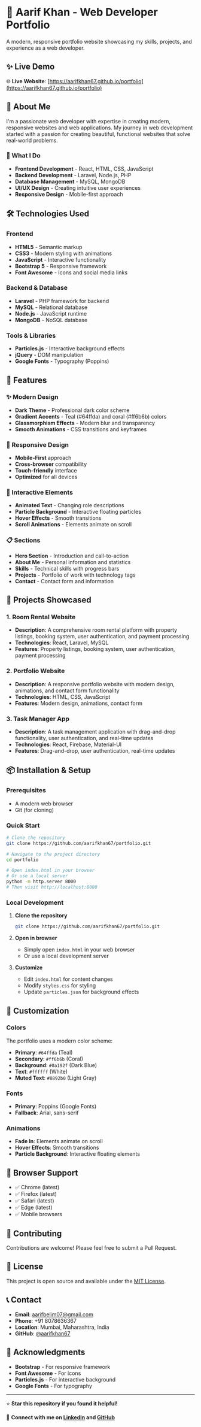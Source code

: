 # 🚀 Aarif Khan - Web Developer Portfolio

A modern, responsive portfolio website showcasing my skills, projects, and experience as a web developer.

## ✨ Live Demo

🌐 **Live Website**: [https://aarifkhan67.github.io/portfolio](https://aarifkhan67.github.io/portfolio)

## 🎯 About Me

I'm a passionate web developer with expertise in creating modern, responsive websites and web applications. My journey in web development started with a passion for creating beautiful, functional websites that solve real-world problems.

### 🎨 What I Do
- **Frontend Development** - React, HTML, CSS, JavaScript
- **Backend Development** - Laravel, Node.js, PHP
- **Database Management** - MySQL, MongoDB
- **UI/UX Design** - Creating intuitive user experiences
- **Responsive Design** - Mobile-first approach

## 🛠️ Technologies Used

### Frontend
- **HTML5** - Semantic markup
- **CSS3** - Modern styling with animations
- **JavaScript** - Interactive functionality
- **Bootstrap 5** - Responsive framework
- **Font Awesome** - Icons and social media links

### Backend & Database
- **Laravel** - PHP framework for backend
- **MySQL** - Relational database
- **Node.js** - JavaScript runtime
- **MongoDB** - NoSQL database

### Tools & Libraries
- **Particles.js** - Interactive background effects
- **jQuery** - DOM manipulation
- **Google Fonts** - Typography (Poppins)

## 🎨 Features

### ✨ Modern Design
- **Dark Theme** - Professional dark color scheme
- **Gradient Accents** - Teal (#64ffda) and coral (#ff6b6b) colors
- **Glassmorphism Effects** - Modern blur and transparency
- **Smooth Animations** - CSS transitions and keyframes

### 📱 Responsive Design
- **Mobile-First** approach
- **Cross-browser** compatibility
- **Touch-friendly** interface
- **Optimized** for all devices

### 🎯 Interactive Elements
- **Animated Text** - Changing role descriptions
- **Particle Background** - Interactive floating particles
- **Hover Effects** - Smooth transitions
- **Scroll Animations** - Elements animate on scroll

### 📋 Sections
- **Hero Section** - Introduction and call-to-action
- **About Me** - Personal information and statistics
- **Skills** - Technical skills with progress bars
- **Projects** - Portfolio of work with technology tags
- **Contact** - Contact form and information

## 🚀 Projects Showcased

### 1. Room Rental Website
- **Description**: A comprehensive room rental platform with property listings, booking system, user authentication, and payment processing
- **Technologies**: React, Laravel, MySQL
- **Features**: Property listings, booking system, user authentication, payment processing

### 2. Portfolio Website
- **Description**: A responsive portfolio website with modern design, animations, and contact form functionality
- **Technologies**: HTML, CSS, JavaScript
- **Features**: Modern design, animations, contact form

### 3. Task Manager App
- **Description**: A task management application with drag-and-drop functionality, user authentication, and real-time updates
- **Technologies**: React, Firebase, Material-UI
- **Features**: Drag-and-drop, user authentication, real-time updates

## 📦 Installation & Setup

### Prerequisites
- A modern web browser
- Git (for cloning)

### Quick Start
```bash
# Clone the repository
git clone https://github.com/aarifkhan67/portfolio.git

# Navigate to the project directory
cd portfolio

# Open index.html in your browser
# Or use a local server
python -m http.server 8000
# Then visit http://localhost:8000
```

### Local Development
1. **Clone the repository**
   ```bash
   git clone https://github.com/aarifkhan67/portfolio.git
   ```

2. **Open in browser**
   - Simply open `index.html` in your web browser
   - Or use a local development server

3. **Customize**
   - Edit `index.html` for content changes
   - Modify `styles.css` for styling
   - Update `particles.json` for background effects

## 🎨 Customization

### Colors
The portfolio uses a modern color scheme:
- **Primary**: `#64ffda` (Teal)
- **Secondary**: `#ff6b6b` (Coral)
- **Background**: `#0a192f` (Dark Blue)
- **Text**: `#ffffff` (White)
- **Muted Text**: `#8892b0` (Light Gray)

### Fonts
- **Primary**: Poppins (Google Fonts)
- **Fallback**: Arial, sans-serif

### Animations
- **Fade In**: Elements animate on scroll
- **Hover Effects**: Smooth transitions
- **Particle Background**: Interactive floating elements

## 📱 Browser Support

- ✅ Chrome (latest)
- ✅ Firefox (latest)
- ✅ Safari (latest)
- ✅ Edge (latest)
- ✅ Mobile browsers

## 🤝 Contributing

Contributions are welcome! Please feel free to submit a Pull Request.

## 📄 License

This project is open source and available under the [MIT License](LICENSE).

## 📞 Contact

- **Email**: aarifbelim07@gmail.com
- **Phone**: +91 8078636367
- **Location**: Mumbai, Maharashtra, India
- **GitHub**: [@aarifkhan67](https://github.com/aarifkhan67)

## 🙏 Acknowledgments

- **Bootstrap** - For responsive framework
- **Font Awesome** - For icons
- **Particles.js** - For interactive background
- **Google Fonts** - For typography

---

⭐ **Star this repository if you found it helpful!**

🔗 **Connect with me on [LinkedIn](https://linkedin.com/in/aarifkhan67) and [GitHub](https://github.com/aarifkhan67)** 